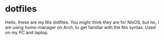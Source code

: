 # dotfiles

Hello, these are my Nix dotfiles.
You might think they are for NixOS, but no, I am using home-manager on Arch, to get familiar with the Nix syntax.
Used on my PC and laptop.
